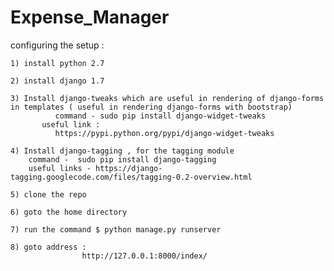# Expense_Manager
configuring the setup :
    
    1) install python 2.7  
    
    2) install django 1.7
    
    3) Install django-tweaks which are useful in rendering of django-forms in templates ( useful in rendering django-forms with bootstrap)
              command - sudo pip install django-widget-tweaks
           useful link :
              https://pypi.python.org/pypi/django-widget-tweaks
    
    4) Install django-tagging , for the tagging module
        command -  sudo pip install django-tagging
        useful links - https://django-tagging.googlecode.com/files/tagging-0.2-overview.html
        
    5) clone the repo 
    
    6) goto the home directory 
    
    7) run the command $ python manage.py runserver 
    
    8) goto address : 
                    http://127.0.0.1:8000/index/
